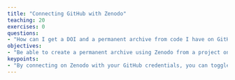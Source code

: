 ```yaml
---
title: "Connecting GitHub with Zenodo"
teaching: 20
exercises: 0
questions:
- "How can I get a DOI and a permanent archive from code I have on GitHub?"
objectives:
- "Be able to create a permanent archive using Zenodo from a project on GitHub."
keypoints:
- "By connecting on Zenodo with your GitHub credentials, you can toggle automatic archival based on GitHub releases."
---
```


